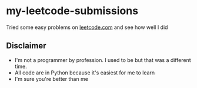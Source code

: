 # my-leetcode-submissions
Tried some easy problems on [leetcode.com](https://leetcode.com) and see how well I did

## Disclaimer
* I'm not a programmer by profession. I used to be but that was a different time.
* All code are in Python because it's easiest for me to learn
* I'm sure you're better than me
